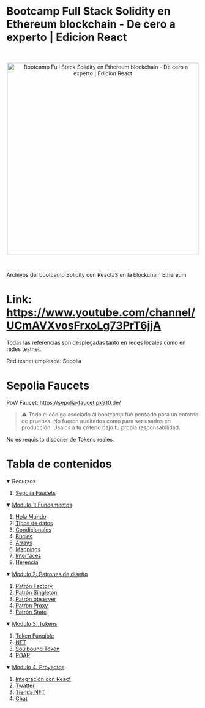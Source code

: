 # Bootcamp Full Stack Solidity en Ethereum blockchain - De cero a experto | Edicion React

<br/>
<p align="center">
<a href="https://www.youtube.com/channel/UCmAVXvosFrxoLg73PrT6jjA" target="_blank">
<img src="./assets/miniatura.png" width="500" alt="Bootcamp Full Stack Solidity en Ethereum blockchain - De cero a experto | Edicion React">
</a>
</p>
<br/>

Archivos del bootcamp Solidity con ReactJS en la blockchain Ethereum

# Link: https://www.youtube.com/channel/UCmAVXvosFrxoLg73PrT6jjA

Todas las referencias son desplegadas tanto en redes locales como en redes testnet.

Red tesnet empleada: Sepolia

# Sepolia Faucets
PoW Faucet:<a href="https://sepolia-faucet.pk910.de/" target="_blank"> https://sepolia-faucet.pk910.de/</a>

> ⚠️ Todo el código asociado al bootcamp fué pensado para un entorno de pruebas. No fueron auditados como para ser usados en producción. Usalos a tu criterio bajo tu propia responsabilidad. 

No es requisito disponer de Tokens reales.

# Tabla de contenidos

<details open>
<summary>Recursos</summary>
<ol>
<li><a href="#sepolia-faucets">Sepolia Faucets</a></li>
</ol>
</details>
<details open>
<summary> <a href="#fundamentos">Modulo 1: Fundamentos</a></summary>
<ol>
<li><a href="#hola-mundo">Hola Mundo</a></li>
<li><a href="#tipos-de-datos">Tipos de datos</a></li>
<li><a href="#condicionales">Condicionales</a></li>
<li><a href="#bucles">Bucles</a></li>
<li><a href="#arrays">Arrays</a></li>
<li><a href="#mappings">Mappings</a></li>
<li><a href="#interfaces">Interfaces</a></li>
<li><a href="#herencia">Herencia</a></li>
</ol>
</details>
<details open>
<summary> <a href="#fundamentos">Modulo 2: Patrones de diseño</a></summary>
<ol>
<li><a href="#patron-factory">Patrón Factory</a></li>
<li><a href="#patron-singleton">Patrón Singleton</a></li>
<li><a href="#patron-observer">Patrón observer</a></li>
<li><a href="#patron-proxy">Patron Proxy</a></li>
<li><a href="#patron-state">Patrón State</a></li>
</ol>
</details>
<details open>
<summary> <a href="#tokens">Modulo 3: Tokens</a></summary>
<ol>
<li><a href="#token-fungible">Token Fungible</a></li>
<li><a href="#nft">NFT</a></li>
<li><a href="#soulbound-token">Soulbound Token</a></li>
<li><a href="#poap">POAP</a></li>
</ol>
</details>
<details open>
<summary> <a href="#proyectos">Modulo 4: Proyectos</a></summary>
<ol>
<li><a href="#integracion-con-react">Integración con React</a></li>
<li><a href="#twatter">Twatter</a></li>
<li><a href="#tienda-nft">Tienda NFT</a></li>
<li><a href="#chat">Chat</a></li>
</ol>
</details>